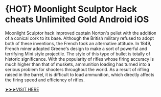 # {HOT} Moonlight Sculptor Hack cheats Unlimited Gold Android iOS

Moonlight Sculptor hack improved captain Norton's pellet with the addition of a conical cork to its base. Although the British military refused to adopt both of these inventions, the French took an alternative attitude. In 1849, French miner adopted Greene's design to make a sort of powerful and terrifying Mini style projectile. The style of this type of bullet is totally of historic significance. With the popularity of rifles whose firing accuracy is much higher than that of muskets, ammunition loading has turned into a serious problem for shooters throughout the world. As a result of rifling raised in the barrel, it is difficult to load ammunition, which directly affects the firing speed and efficiency of rifles. 


<a href="https://madgaming.xyz/moonlight-sculptor/">➤➤➤VISIT HERE</a>
